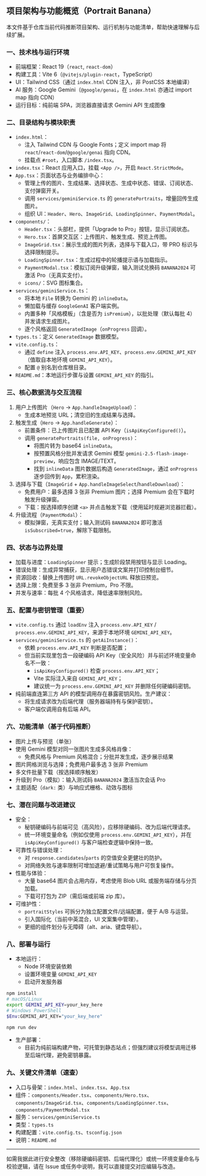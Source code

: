 ## 项目架构与功能概览（Portrait Banana）

本文件基于仓库当前代码推断项目架构、运行机制与功能清单，帮助快速理解与后续扩展。

### 一、技术栈与运行环境
- 前端框架：React 19（`react`, `react-dom`）
- 构建工具：Vite 6（`@vitejs/plugin-react`，TypeScript）
- UI：Tailwind CSS（通过 `index.html` CDN 注入，非 PostCSS 本地编译）
- AI 服务：Google Gemini（`@google/genai`，在 `index.html` 亦通过 import map 指向 CDN）
- 运行目标：纯前端 SPA，浏览器直接请求 Gemini API 生成图像

### 二、目录结构与模块职责
- `index.html`：
  - 注入 Tailwind CDN 与 Google Fonts；定义 import map 将 `react`/`react-dom`/`@google/genai` 指向 CDN。
  - 挂载点 `#root`，入口脚本 `/index.tsx`。
- `index.tsx`：React 应用入口，挂载 `<App />`，开启 `React.StrictMode`。
- `App.tsx`：页面状态与业务编排中心：
  - 管理上传的图片、生成结果、选择状态、生成中状态、错误、订阅状态、支付弹窗开关。
  - 调用 `services/geminiService.ts` 的 `generatePortraits`，增量回传生成图片。
  - 组织 UI：`Header`、`Hero`、`ImageGrid`、`LoadingSpinner`、`PaymentModal`。
- `components/`：
  - `Header.tsx`：头部栏，提供「Upgrade to Pro」按钮，显示订阅状态。
  - `Hero.tsx`：首屏交互区：上传图片、触发生成、预览上传图。
  - `ImageGrid.tsx`：展示生成的图片列表，选择与下载入口，带 PRO 标识与选择限制提示。
  - `LoadingSpinner.tsx`：生成过程中的轮播提示语与加载指示。
  - `PaymentModal.tsx`：模拟订阅升级弹窗，输入测试兑换码 `BANANA2024` 可激活 Pro（无真实支付）。
  - `icons/`：SVG 图标集合。
- `services/geminiService.ts`：
  - 将本地 `File` 转换为 Gemini 的 `inlineData`。
  - 懒加载与缓存 `GoogleGenAI` 客户端实例。
  - 内置多种「风格模板」（含是否为 `isPremium`），以批处理（默认每批 4）并发请求生成图片。
  - 逐个风格返回 `GeneratedImage`（`onProgress` 回调）。
- `types.ts`：定义 `GeneratedImage` 数据模型。
- `vite.config.ts`：
  - 通过 `define` 注入 `process.env.API_KEY`、`process.env.GEMINI_API_KEY`（值取自本地环境 `GEMINI_API_KEY`）。
  - 配置 `@` 别名到仓库根目录。
- `README.md`：本地运行步骤与设置 `GEMINI_API_KEY` 的指引。

### 三、核心数据流与交互流程
1) 用户上传图片（`Hero` → `App.handleImageUpload`）：
   - 生成本地预览 URL；清空旧的生成结果与选择。
2) 触发生成（`Hero` → `App.handleGenerate`）：
   - 前置条件：已上传图片且已配置 API Key（`isApiKeyConfigured()`）。
   - 调用 `generatePortraits(file, onProgress)`：
     - 将图片转为 base64 `inlineData`。
     - 按预置风格分批并发请求 Gemini 模型 `gemini-2.5-flash-image-preview`，响应包含 IMAGE/TEXT。
     - 找到 `inlineData` 图片数据后构造 `GeneratedImage`，通过 `onProgress` 逐步回传到 `App`，累积渲染。
3) 选择与下载（`ImageGrid` + `App.handleImageSelect`/`handleDownload`）：
   - 免费用户：最多选择 3 张非 Premium 图片；选择 Premium 会在下载时触发升级弹窗。
   - 下载：按选择顺序创建 `<a>` 并点击触发下载（使用延时规避浏览器拦截）。
4) 升级流程（`PaymentModal`）：
   - 模拟弹窗，无真实支付；输入测试码 `BANANA2024` 即可激活 `isSubscribed=true`，解除下载限制。

### 四、状态与边界处理
- 加载与进度：`LoadingSpinner` 提示；生成阶段禁用按钮与显示 Loading。
- 错误处理：生成异常捕获，显示用户态错误文案并打印控制台细节。
- 资源回收：替换上传图时 `URL.revokeObjectURL` 释放旧预览。
- 选择上限：免费至多 3 张非 Premium，Pro 不限。
- 并发与速率：每批 4 个风格请求，降低速率限制风险。

### 五、配置与密钥管理（重要）
- `vite.config.ts` 通过 `loadEnv` 注入 `process.env.API_KEY` / `process.env.GEMINI_API_KEY`，来源于本地环境 `GEMINI_API_KEY`。
- `services/geminiService.ts` 的 `getAiInstance()`：
  - 依赖 `process.env.API_KEY` 判断是否配置；
  - 但当前实现里包含一段硬编码 API Key（安全风险）并与前述环境变量命名不一致：
    - `isApiKeyConfigured()` 检查 `process.env.API_KEY`；
    - Vite 实际注入来自 `GEMINI_API_KEY`；
    - 建议统一为 `process.env.GEMINI_API_KEY` 并删除任何硬编码密钥。
- 纯前端直连第三方 API 的模型调用存在暴露密钥风险。生产建议：
  - 将生成请求改为后端代理（服务器端持有与保护密钥）。
  - 客户端仅调用自有后端 API。

### 六、功能清单（基于代码推断）
- 图片上传与预览（单张）
- 使用 Gemini 模型对同一张图片生成多风格肖像：
  - 免费风格与 Premium 风格混合；分批并发生成，逐步展示结果
- 图片网格浏览与选择；免费用户最多选 3 张非 Premium
- 多文件批量下载（按选择顺序触发）
- 升级到 Pro（模拟）：输入测试码 `BANANA2024` 激活当次会话 Pro
- 主题适配（`dark:` 类）与响应式栅格、动效与图标

### 七、潜在问题与改进建议
- 安全：
  - 秘钥硬编码与前端可见（高风险），应移除硬编码、改为后端代理请求。
  - 统一环境变量命名（例如仅使用 `process.env.GEMINI_API_KEY`），并在 `isApiKeyConfigured()` 与客户端检查逻辑中保持一致。
- 可靠性与错误处理：
  - 对 `response.candidates`/`parts` 的空值安全更健壮的防护。
  - 对网络失败与速率限制可增加退避/重试策略与用户可恢复操作。
- 性能与体验：
  - 大量 base64 图片会占用内存，考虑使用 Blob URL 或服务端存储与分页加载。
  - 下载可打包为 ZIP（需后端或前端 zip 库）。
- 可维护性：
  - `portraitStyles` 可拆分为独立配置文件/远端配置，便于 A/B 与运营。
  - 引入国际化（当前中英混合，UI 文案集中管理）。
  - 更细的组件划分与无障碍（alt、aria、键盘导航）。

### 八、部署与运行
- 本地运行：
  - Node 环境安装依赖
  - 设置环境变量 `GEMINI_API_KEY`
  - 启动开发服务器

```bash
npm install
# macOS/Linux
export GEMINI_API_KEY=your_key_here
# Windows PowerShell
$Env:GEMINI_API_KEY="your_key_here"

npm run dev
```

- 生产部署：
  - 目前为纯前端构建产物，可托管到静态站点；但强烈建议将模型调用迁移至后端代理，避免密钥暴露。

### 九、关键文件清单（速查）
- 入口与骨架：`index.html`、`index.tsx`、`App.tsx`
- 组件：`components/Header.tsx`、`components/Hero.tsx`、`components/ImageGrid.tsx`、`components/LoadingSpinner.tsx`、`components/PaymentModal.tsx`
- 服务：`services/geminiService.ts`
- 类型：`types.ts`
- 构建配置：`vite.config.ts`、`tsconfig.json`
- 说明：`README.md`

---
如需我据此进行安全整改（移除硬编码密钥、后端代理化）或统一环境变量命名与校验逻辑，请在 Issue 或任务中说明，我可以直接提交对应编辑与改造。
